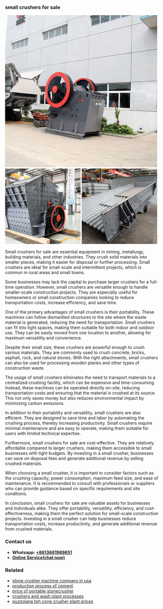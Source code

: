 <h3>small crushers for sale</h3><img src='1704857078.jpg' alt=''><p>Small crushers for sale are essential equipment in mining, metallurgy, building materials, and other industries. They crush solid materials into smaller pieces, making it easier for disposal or further processing. Small crushers are ideal for small-scale and intermittent projects, which is common in rural areas and small towns.</p><p>Some businesses may lack the capital to purchase larger crushers for a full-time operation. However, small crushers are versatile enough to handle smaller-scale construction projects. They are especially useful for homeowners or small construction companies looking to reduce transportation costs, increase efficiency, and save time.</p><p>One of the primary advantages of small crushers is their portability. These machines can follow dismantled structures to the site where the waste material is generated, reducing the need for transportation. Small crushers can fit into tight spaces, making them suitable for both indoor and outdoor use. They can be easily moved from one location to another, allowing for maximum versatility and convenience.</p><p>Despite their small size, these crushers are powerful enough to crush various materials. They are commonly used to crush concrete, bricks, asphalt, rock, and natural stones. With the right attachments, small crushers can also be used for processing wooden planks and other types of construction waste.</p><p>The usage of small crushers eliminates the need to transport materials to a centralized crushing facility, which can be expensive and time-consuming. Instead, these machines can be operated directly on-site, reducing transportation costs and ensuring that the material is crushed at its source. This not only saves money but also reduces environmental impact by minimizing carbon emissions.</p><p>In addition to their portability and versatility, small crushers are also efficient. They are designed to save time and labor by automating the crushing process, thereby increasing productivity. Small crushers require minimal maintenance and are easy to operate, making them suitable for users with limited technical expertise.</p><p>Furthermore, small crushers for sale are cost-effective. They are relatively affordable compared to larger crushers, making them accessible to small businesses with tight budgets. By investing in a small crusher, businesses can save on disposal fees and generate additional revenue by selling crushed materials.</p><p>When choosing a small crusher, it is important to consider factors such as the crushing capacity, power consumption, maximum feed size, and ease of maintenance. It is recommended to consult with professionals or suppliers who can provide guidance based on specific requirements and site conditions.</p><p>In conclusion, small crushers for sale are valuable assets for businesses and individuals alike. They offer portability, versatility, efficiency, and cost-effectiveness, making them the perfect solution for small-scale construction projects. Investing in a small crusher can help businesses reduce transportation costs, increase productivity, and generate additional revenue from crushed materials.</p><h3>Contact us</h3><ul><li><strong>Whatsapp:&nbsp;<a href="https://wa.me/8613661969651">+8613661969651</a></strong></li><li><a href="https://swt.shibang-china.com/?git&amp;zhl&amp;small crushers for sale"><strong>Online Service(chat now)</strong></a></li></ul><h3>Related</h3><ul><li><a href='stone crusher machine company in usa.md'>stone crusher machine company in usa</a></li><li><a href='production process of cement.md'>production process of cement</a></li><li><a href='price of portable stonecrusher.md'>price of portable stonecrusher</a></li><li><a href='crushers and wash plant processes.md'>crushers and wash plant processes</a></li><li><a href='puzzolana tph cone crusher plant prices.md'>puzzolana tph cone crusher plant prices</a></li></ul>